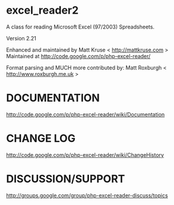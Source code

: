 excel_reader2
=============

A class for reading Microsoft Excel (97/2003) Spreadsheets.
  
Version 2.21

Enhanced and maintained by Matt Kruse < http://mattkruse.com >
Maintained at http://code.google.com/p/php-excel-reader/

Format parsing and MUCH more contributed by:
  Matt Roxburgh < http://www.roxburgh.me.uk >

DOCUMENTATION
=============
 http://code.google.com/p/php-excel-reader/wiki/Documentation

CHANGE LOG
==========
 http://code.google.com/p/php-excel-reader/wiki/ChangeHistory

DISCUSSION/SUPPORT
==================
 http://groups.google.com/group/php-excel-reader-discuss/topics
